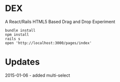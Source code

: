 DEX
===
A React/Rails HTML5 Based Drag and Drop Experiment

    bundle install
    npm install
    rails s
    open 'http://localhost:3000/pages/index'

Updates
=======
2015-01-06 - added multi-select